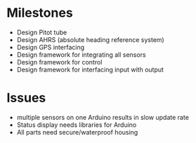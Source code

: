 # Milestones #

  * Design Pitot tube
  * Design AHRS (absolute heading reference system)
  * Design GPS interfacing
  * Design framework for integrating all sensors
  * Design framework for control
  * Design framework for interfacing input with output

# Issues #

  * multiple sensors on one Arduino results in slow update rate
  * Status display needs libraries for Arduino
  * All parts need secure/waterproof housing